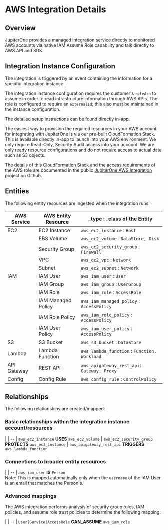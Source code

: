# AWS Integration Details

## Overview

JupiterOne provides a managed integration service directly to monitored AWS
accounts via native IAM Assume Role capability and talk directly to AWS API and
SDK.

## Integration Instance Configuration

The integration is triggered by an event containing the information for a
specific integration instance.

The integration instance configuration requires the customer's `roleArn` to
assume in order to read infrastructure information through AWS APIs. The role is
configured to require an `externalId`; this also must be maintained in the
instance configuration.

The detailed setup instructions can be found directly in-app.

The easiest way to provision the required resources in your AWS account for
integrating with JupiterOne is via our pre-built CloudFormation Stack. This is
available directly in-app to launch into your AWS environment. We only require
Read-Only, Security Audit access into your account. We are only ready resource
configurations and do not require access to actual data such as S3 objects.

The details of this CloudFormation Stack and the access requirements of the AWS
role are documented in the public [JupiterOne AWS Integration][1] project on
Github.

[1]: https://github.com/jupiterone-io/jupiterone-aws-integration

## Entities

The following entity resources are ingested when the integration runs:

| AWS Service | AWS Entity Resource | _type : _class of the Entity
| ----------- | -----------         | -----------
| EC2         | EC2 Instance        | `aws_ec2_instance`       : `Host`
|             | EBS Volume          | `aws_ec2_volume`         : `DataStore, Disk`
|             | Security Group      | `aws_ec2_security_group` : `Firewall`
|             | VPC                 | `aws_ec2_vpc`            : `Network`
|             | Subnet              | `aws_ec2_subnet`         : `Network`
| IAM         | IAM User            | `aws_iam_user`           : `User`
|             | IAM Group           | `aws_iam_group`          : `UserGroup`
|             | IAM Role            | `aws_iam_role`           : `AccessRole`
|             | IAM Managed Policy  | `aws_iam_managed_policy` : `AccessPolicy`
|             | IAM Role Policy     | `aws_iam_role_policy`    : `AccessPolicy`
|             | IAM User Policy     | `aws_iam_user_policy`    : `AccessPolicy`
| S3          | S3 Bucket           | `aws_s3_bucket`          : `DataStore`
| Lambda      | Lambda Function     | `aws_lambda_function`    : `Function, Workload`
| API Gateway | REST API            | `aws_apigateway_rest_api`: `Gateway, Proxy`
| Config      | Config Rule         | `aws_config_rule`        : `ControlPolicy`

## Relationships

The following relationships are created/mapped:

### Basic relationships within the integration instance account/resources

|
| --
| `aws_ec2_instance` **USES** `aws_ec2_volume`
| `aws_ec2_security_group` **PROTECTS** `aws_ec2_instance`
| `aws_apigateway_rest_api` **TRIGGERS** `aws_lambda_function`

### Connections to broader entity resources

|
| --
| `aws_iam_user` **IS** `Person` <br> Note: This is mapped automatically only when the `username` of the IAM User is an email that matches the Person's.

### Advanced mappings

The AWS integration performs analysis of security group rules, IAM policies, and
assume role trust policies to determine the following mapping:

|
| --
| `User|Service|AccessRole` **CAN_ASSUME** `aws_iam_role`